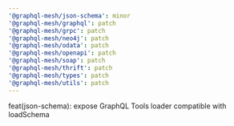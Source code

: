 ```yaml
---
'@graphql-mesh/json-schema': minor
'@graphql-mesh/graphql': patch
'@graphql-mesh/grpc': patch
'@graphql-mesh/neo4j': patch
'@graphql-mesh/odata': patch
'@graphql-mesh/openapi': patch
'@graphql-mesh/soap': patch
'@graphql-mesh/thrift': patch
'@graphql-mesh/types': patch
'@graphql-mesh/utils': patch
---
```


feat(json-schema): expose GraphQL Tools loader compatible with loadSchema
